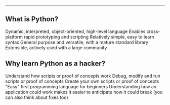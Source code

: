 
---
## What is Python?

Dynamic, interpreted, object-oriented, high-level language
Enables cross-platform rapid prototyping and scripting
Relatively simple, easy to learn syntax
General purpose and versatile, with a mature standard library
Extensible, actively used with a large community

## Why learn Python as a hacker?

Understand how scripts or proof of concepts work
Debug, modify and run scripts or proof of concepts
Create your own scripts or proof of concepts
"Easy" first programming language for beginners
Understanding how an application could work makes it easier to anticipate how it could break (you can also think about fixes too)
